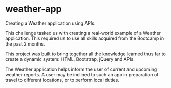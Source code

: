 # weather-app
Creating a Weather application using APIs.

This challenge tasked us with creating a real-world example of a Weather application. This required us to use all skills acquired from the Bootcamp in the past 2 months.

This project was built to bring together all the knowledge learned thus far to create a dynamic system: HTML, Bootstrap, jQuery and APIs.

The Weather application helps inform the user of current and upcoming weather reports. A user may be inclined to such an app in preparation of travel to different locations, or to perform local duties.
